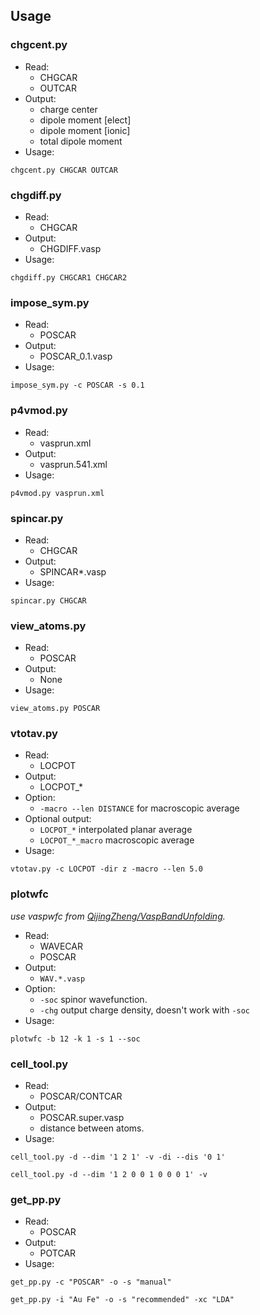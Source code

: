 ## Usage
### chgcent.py
- Read:
  - CHGCAR
  - OUTCAR
- Output:
  - charge center
  - dipole moment [elect]
  - dipole moment [ionic]
  - total dipole moment
- Usage:
```
chgcent.py CHGCAR OUTCAR
```

### chgdiff.py
- Read:
  - CHGCAR
- Output:
  - CHGDIFF.vasp
- Usage:
```
chgdiff.py CHGCAR1 CHGCAR2
```

### impose_sym.py
- Read:
  - POSCAR
- Output:
  - POSCAR_0.1.vasp
- Usage:
```
impose_sym.py -c POSCAR -s 0.1
```

### p4vmod.py
- Read:
  - vasprun.xml
- Output:
  - vasprun.541.xml
- Usage:
```
p4vmod.py vasprun.xml
```

### spincar.py
- Read:
  - CHGCAR
- Output:
  - SPINCAR*.vasp
- Usage:
```
spincar.py CHGCAR
```

### view_atoms.py
- Read:
  - POSCAR
- Output:
  - None
- Usage:
```
view_atoms.py POSCAR
```

### vtotav.py
- Read:
  - LOCPOT
- Output:
  - LOCPOT_*
- Option:
  - `-macro --len DISTANCE` for macroscopic average
- Optional output:
  - `LOCPOT_*` interpolated planar average
  - `LOCPOT_*_macro` macroscopic average
- Usage:
```
vtotav.py -c LOCPOT -dir z -macro --len 5.0
```


### plotwfc
*use vaspwfc from [QijingZheng/VaspBandUnfolding](https://github.com/QijingZheng/VaspBandUnfolding/blob/master/vaspwfc.py).*
- Read:
  - WAVECAR
  - POSCAR
- Output:
  - `WAV.*.vasp`
- Option:
  - `-soc` spinor wavefunction.
  - `-chg` output charge density, doesn't work with `-soc`
- Usage:
```
plotwfc -b 12 -k 1 -s 1 --soc
```

### cell_tool.py
- Read:
  - POSCAR/CONTCAR
- Output:
  - POSCAR.super.vasp
  - distance between atoms.
- Usage:
```
cell_tool.py -d --dim '1 2 1' -v -di --dis '0 1'

cell_tool.py -d --dim '1 2 0 0 1 0 0 0 1' -v
```

### get_pp.py
- Read:
  - POSCAR
- Output:
  - POTCAR
- Usage:
```
get_pp.py -c "POSCAR" -o -s "manual"

get_pp.py -i "Au Fe" -o -s "recommended" -xc "LDA"

```
